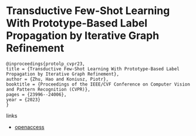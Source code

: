 # Transductive Few-Shot Learning With Prototype-Based Label Propagation by Iterative Graph Refinement

```
@inproceedings{protolp_cvpr23,
title = {Transductive Few-Shot Learning With Prototype-Based Label Propagation by Iterative Graph Refinement},
author = {Zhu, Hao and Koniusz, Piotr},
booktitle = {Proceedings of the IEEE/CVF Conference on Computer Vision and Pattern Recognition (CVPR)},
pages = {23996--24006},
year = {2023}
}
```

links
- [openaccess](http://openaccess.thecvf.com//content/CVPR2023/html/Zhu_Transductive_Few-Shot_Learning_With_Prototype-Based_Label_Propagation_by_Iterative_Graph_CVPR_2023_paper.html)
